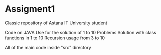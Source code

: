 # Assigment1
Classic repository of Astana IT University student

Code on JAVA
Use for the solution of 1 to 10 Problems
Solution with class functions in 1 to 10
Recursion usage from 3 to 10

All of the main code inside "src" directory 
